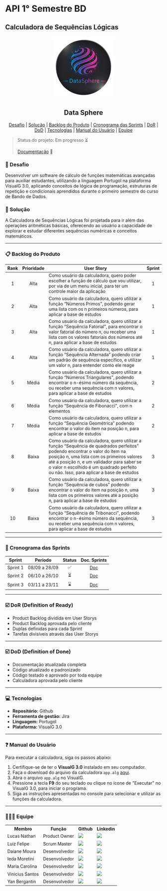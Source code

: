 # API 1° Semestre BD
## Calculadora de Sequências Lógicas 
<p align="center">
  <img src="Documentos/Logo DataSphere.png" width="200"/>
  <h2 align="center"> Data Sphere </h2>
</p>

<p align="center">
    <a href ="#desafio"> Desafio</a> |
    <a href ="#solução"> Solução</a> |
    <a href ="#backlog"> Backlog do Produto</a> |   
    <a href ="#sprints"> Cronograma das Sprints</a> |
    <a href ="#dor"> DoR</a> |
    <a href ="#dod"> DoD</a> |
    <a href ="#tecnologias"> Tecnologias</a> |
    <a href ="#manual"> Manual do Usuário</a> |
    <a href ="#equipe"> Equipe</a>
</p>

> Status do projeto: Em progresso ⏳
> 
> [Documentação](Documentos) 📑

### 🚀 Desafio <a id="desafio"></a>

Desenvolver um software de cálculo de funções matemáticas avançadas para auxiliar estudantes, utilizando a linguagem Portugol na plataforma VisualG 3.0, aplicando conceitos de lógica de programação, estruturas de repetição e condicionais aprendidos durante o primeiro semestre do curso de Bando de Dados.

### 🚀 Solução <a id="solução"></a>

A Calculadora de Sequências Lógicas foi projetada para ir além das operações aritméticas básicas, oferecendo ao usuário a capacidade de explorar e estudar diferentes sequências numéricas e conceitos matemáticos.

---

### 📋 Backlog do Produto <a id="backlog"></a>
Rank | Prioridade | User Story                                                                                                                                                                                                                                                                                                       | Sprint
:--: | :--------: | ---------------------------------------------------------------------------------------------------------------------------------------------------------------------------------------------------------------------------------------------------------------------------------------------------------------- | :----:
   1 |    Alta    | Como usuário da calculadora, quero poder escolher a função de cálculo que vou utilizar, por via de um menu inicial, para ter um controle maior da aplicação                                                                                                                                                      |   1
   2 |    Alta    | Como usuário da calculadora, quero utilizar a função “Números Primos”, podendo gerar uma lista com os n  primeiros números, para aplicar a base de estudos                                                                                                                                                       |   1
   3 |    Alta    | Como usuário da calculadora, quero utilizar a função “Sequência Fatorial”, para encontrar o valor fatorial do número n, ou receber uma lista com os valores fatoriais dos números até n, para aplicar a base de estudos                                                                                          |   1
   4 |    Alta    | Como usuário da calculadora, quero utilizar a função “Sequência Alternada” podendo criar um padrão de sequência específico, e utilizar um valor n, para entender como ele reage                                                                                                                                  |   1
   5 |    Média   | Como usuário da calculadora, quero utilizar a função “Números Triangulares”, podendo encontrar o n-ésimo número da sequência, ou receber uma sequência com n valores, para aplicar a base de estudos                                                                                                             |   2
   6 |    Média   | Como usuário da calculadora, quero utilizar a função “Sequência de Fibonacci”, com n elementos                                                                                                                                                                                                                   |   2
   7 |    Média   | Como usuário da calculadora, quero utilizar a função “Sequência Geométrica” podendo encontrar o valor do item na posição n, para aplicar a base de estudos                                                                                                                                                       |   2
   8 |    Baixa   | Como usuário da calculadora, quero utilizar a função “Sequência de quadrados perfeitos” podendo encontrar o valor do item na posição n, uma lista com os primeiros valores até a posição n, e um validador para saber se o valor n escolhido é um quadrado perfeito ou não. Isso, para aplicar a base de estudos |   3
   9 |    Baixa   | Como usuário da calculadora, quero utilizar a função “Sequência de cubos” podendo encontrar o valor do item na posição n, uma lista com os primeiros valores até a posição n, para aplicar a base de estudos                                                                                                     |   3
  10 |    Baixa   | Como usuário da calculadora, quero utilizar a função “Sequência de Tribonacci”, podendo encontrar o n-ésimo número da sequência, ou receber uma sequência com n valores, para aplicar a base de estudos                                                                                                          |   3

---

### 📆 Cronograma das Sprints <a id="sprints"></a>

|  Sprint  |    Período    | Status | Doc. Sprints | 
| :------: | :-----------: | :----: | :----------: |
| Sprint 1 | 08/09 a 28/09 |   ✅  |    [Doc](Documentos/Sprints/Backlog_Sprint_1.md)   |
| Sprint 2 | 06/10 a 26/10 |   ⏳   |    [Doc](Documentos/Sprints/Backlog_Sprint_2.md)   |
| Sprint 3 | 03/11 a 23/11 |   ⌛   |    [Doc](Documentos/Sprints/Backlog_Sprint_3.md)   |

---

### ☑️ DoR (Definition of Ready) <a id="dor"></a>

- Product Backlog dividida em User Storys
- Product Backlog aprovada pelo cliente
- Duplas definidas para cada Sprint
- Tarefas divisíveis através das User Storys

---

### ☑️ DoD (Definition of Done) <a id="dod"></a>

- Documentação atualizada completa
- Código atualizado e padronizado
- Código testado e aprovado por toda equipe
- Calculadora aprovada pelo cliente

---

### 💻 Tecnologias <a id="tecnologias"></a>

-   **Repositório:** Github
-   **Ferramenta de gestão:** Jira
-   **Linguagem:** Portugol
-   **Plataforma:** VisualG 3.0

---

### ❓ Manual do Usuário <a id="manual"></a>

Para executar a calculadora, siga os passos abaixo:

1.  Certifique-se de ter o **VisualG 3.0** instalado em seu computador.
2.  Faça o download do arquivo da calculadora `app.alg` [aqui](APP.ALG).
3.  Abra o arquivo `app.alg` no VisualG.
4.  Pressione a tecla **F9** do seu teclado ou clique no ícone de "Executar" no VisualG 3.0, para iniciar o programa.
5.  Siga as instruções apresentadas no console para selecionar e utilizar as funções da calculadora.

---

### 🧑‍🤝‍🧑 Equipe <a id="equipe"></a>

<div align="center">
  <table>
    <tr>
      <th>Membro</th>
      <th>Função</th>
      <th>Github</th>
      <th>Linkedin</th>
    </tr>
    <tr>
      <td>Lucas Nathan</td>
      <td>Product Owner</td>
      <td><a href="https://github.com/Consolucas"><img src="https://img.shields.io/badge/GitHub-100000?style=for-the-badge&logo=github&logoColor=white"></a></td>
      <td><a href="https://www.linkedin.com/in/lucasconsolo/"><img src="https://img.shields.io/badge/LinkedIn-0077B5?style=for-the-badge&logo=linkedin&logoColor=white"></a></td>
    </tr>
    <tr>
      <td>Luiz Felipe</td>
      <td>Scrum Master</td>
      <td><a href="luiz-andrade1"><img src="https://img.shields.io/badge/GitHub-100000?style=for-the-badge&logo=github&logoColor=white"></a></td>
      <td><a href="www.linkedin.com/in/luiz-felipe-queirós"><img src="https://img.shields.io/badge/LinkedIn-0077B5?style=for-the-badge&logo=linkedin&logoColor=white"></a></td>
    </tr>
    <tr>
      <td>Daiane Moura</td>
      <td>Desenvolvedor</td>
      <td><a href="https://github.com/mouradaiane"><img src="https://img.shields.io/badge/GitHub-100000?style=for-the-badge&logo=github&logoColor=white"></a></td>
      <td><a href="https://www.linkedin.com/in/daiane-moura-189987106/"><img src="https://img.shields.io/badge/LinkedIn-0077B5?style=for-the-badge&logo=linkedin&logoColor=white"></a></td>
    </tr>
    <tr>
      <td>Ieda Moretini</td>
      <td>Desenvolvedor</td>
      <td><a href="https://github.com/imoretini"><img src="https://img.shields.io/badge/GitHub-100000?style=for-the-badge&logo=github&logoColor=white"></a></td>
      <td><a href="https://www.linkedin.com/in/imoretini/?utm_source=share&utm_campaign=share_via&utm_content=profile&utm_medium=ios_app"><img src="https://img.shields.io/badge/LinkedIn-0077B5?style=for-the-badge&logo=linkedin&logoColor=white"></a></td>
    </tr>
    <tr>
      <td>Maria Carolina</td>
      <td>Desenvolvedor</td>
      <td><a href="https://github.com/mcarolinamedeiros"><img src="https://img.shields.io/badge/GitHub-100000?style=for-the-badge&logo=github&logoColor=white"></a></td>
      <td><a href="https://br.linkedin.com/in/mcarolinamedeiros"><img src="https://img.shields.io/badge/LinkedIn-0077B5?style=for-the-badge&logo=linkedin&logoColor=white"></a></td>
    </tr>
    <tr>
      <td>Vinicius Santos</td>
      <td>Desenvolvedor</td>
      <td><a href="https://github.com/vncssd"><img src="https://img.shields.io/badge/GitHub-100000?style=for-the-badge&logo=github&logoColor=white"></a></td>
      <td><a href="https://www.linkedin.com/in/vncssd?utm_source=share&utm_campaign=share_via&utm_content=profile&utm_medium=android_app"><img src="https://img.shields.io/badge/LinkedIn-0077B5?style=for-the-badge&logo=linkedin&logoColor=white"></a></td>
    </tr>
    <tr>
      <td>Yan Bergantin</td>
      <td>Desenvolvedor</td>
      <td><a href="https://github.com/YanBergantin"><img src="https://img.shields.io/badge/GitHub-100000?style=for-the-badge&logo=github&logoColor=white"></a></td>
      <td><a href="https://www.linkedin.com/in/yan-vitor-siqueira-bergantin-5b4a431a1/"><img src="https://img.shields.io/badge/LinkedIn-0077B5?style=for-the-badge&logo=linkedin&logoColor=white"></a></td>
    </tr>
  </table>
</div>
